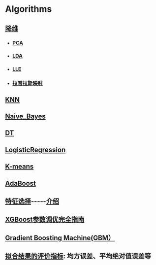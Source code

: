 # Algorithms

## [降维](/DimensionReduction)   
  * ### [PCA](/DimensionReduction#一-pca主成分分析)   
  * ### [LDA](/DimensionReduction#二-lda线性判别分析)  
  * ### [LLE](/DimensionReduction#三-lle局部线性嵌入)   
  * ### [拉普拉斯映射](/DimensionReduction#四-拉普拉斯特征映射)

## [KNN](https://github.com/Choven-Meng/ML_Algorithm/tree/master/KNN)

## [Naive_Bayes](https://github.com/Choven-Meng/Algorithms/tree/master/Naive_Bayes)

## [DT](https://github.com/Choven-Meng/Algorithms/tree/master/DT)

## [LogisticRegression](https://github.com/Choven-Meng/ML_Algorithm/tree/master/LogisticRegression)

## [K-means](https://github.com/Choven-Meng/ML_Algorithm/tree/master/Unsupervised_Learning/K-means)

## [AdaBoost](https://github.com/Choven-Meng/ML_Algorithm/tree/master/Ensemble%20Learning/boosting/AdaBoost)


## [特征选择](https://github.com/WillKoehrsen/feature-selector)-----[介绍](https://mp.weixin.qq.com/s?__biz=MzI0NzE3NTAzOA==&mid=2652118479&idx=1&sn=8bce64113dd889ca67586c3e9fb3cf15&chksm=f254bfdec52336c8c59ad822ca9f231a6ba180e432e5ecf2ea72094f6953bd2a20990da31dbe&mpshare=1&scene=1&srcid=07062AfdeLtAl51FOzoGNGgT&rd2werd=1#wechat_redirect)


## [XGBoost参数调优完全指南](https://blog.csdn.net/han_xiaoyang/article/details/52665396)

## [Gradient Boosting Machine(GBM）](https://blog.csdn.net/han_xiaoyang/article/details/52663170)

## [拟合结果的评价指标](https://blog.csdn.net/lipe12/article/details/51200510): 均方误差、平均绝对值误差等
